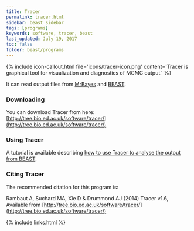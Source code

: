 ```yaml
---
title: Tracer
permalink: tracer.html
sidebar: beast_sidebar
tags: [programs]
keywords: software, tracer, beast
last_updated: July 19, 2017
toc: false
folder: beast/programs
---
```


{% include icon-callout.html file='icons/tracer-icon.png' content='Tracer is graphical tool for visualization and diagnostics of MCMC output.' %}

It can read output files from [MrBayes](http://mrbayes.csit.fsu.edu/) and [BEAST](https://github.com/beast-dev/beast-mcmc).

### Downloading

You can download Tracer from here: [http://tree.bio.ed.ac.uk/software/tracer/](http://tree.bio.ed.ac.uk/software/tracer/)

### Using Tracer

A tutorial is available describing [how to use Tracer to analyse the output from BEAST](analysing_beast_output).

### Citing Tracer

The recommended citation for this program is:

Rambaut A, Suchard MA, Xie D & Drummond AJ (2014) Tracer v1.6, Available from [http://tree.bio.ed.ac.uk/software/tracer/](http://tree.bio.ed.ac.uk/software/tracer/)

{% include links.html %}